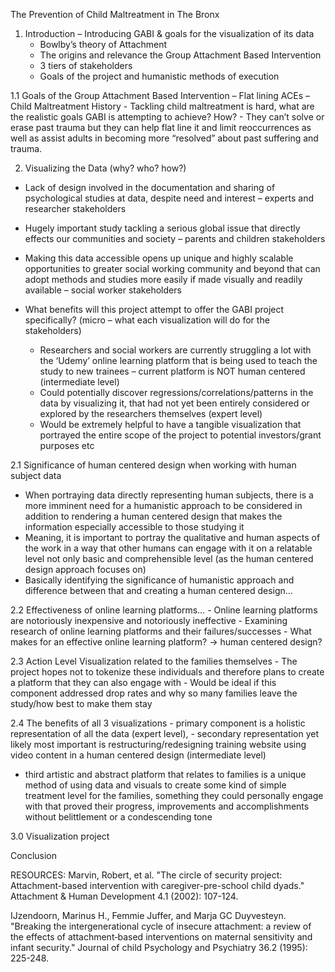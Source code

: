 The Prevention of Child Maltreatment in The Bronx

1. Introduction – Introducing GABI & goals for the visualization of its data
    - Bowlby’s theory of Attachment 
    - The origins and relevance the Group Attachment Based Intervention
    -	3 tiers of stakeholders 
    -	Goals of the project and humanistic methods of execution

1.1	Goals of the Group Attachment Based Intervention – Flat lining ACEs – Child Maltreatment History
    -	Tackling child maltreatment is hard, what are the realistic goals GABI is attempting to achieve? How?
    -	They can’t solve or erase past trauma but they can help flat line it and limit reoccurrences as well as assist adults in becoming more “resolved” about past suffering and trauma. 

2.	Visualizing the Data (why? who? how?)
  -	Lack of design involved in the documentation and sharing of psychological studies at data, despite need and interest – experts and researcher stakeholders
  -	Hugely important study tackling a serious global issue that directly effects our communities and society – parents and children stakeholders
  -	Making this data accessible opens up unique and highly scalable opportunities to greater social working community and beyond that can adopt methods and studies more easily if made visually and readily available – social worker stakeholders

- What benefits will this project attempt to offer the GABI project specifically? (micro – what each visualization will do for the stakeholders)

  -	Researchers and social workers are currently struggling a lot with the ‘Udemy’ online learning platform that is being used to teach the study to new trainees – current platform is NOT human centered (intermediate level)
  -	Could potentially discover regressions/correlations/patterns in the data by visualizing it, that had not yet been entirely considered or explored by the researchers themselves (expert level)
  -	Would be extremely helpful to have a tangible visualization that portrayed the entire scope of the project to potential investors/grant purposes etc

2.1	Significance of human centered design when working with human subject data
  -	When portraying data directly representing human subjects, there is a more imminent need for a humanistic approach to be considered in addition to rendering a human centered design that makes the information especially accessible to those studying it
  -	Meaning, it is important to portray the qualitative and human aspects of the work in a way that other humans can engage with it on a relatable level not only basic and comprehensible level (as the human centered design approach focuses on)
  -	Basically identifying the significance of humanistic approach and difference between that and creating a human centered design…

2.2	Effectiveness of online learning platforms…
    -	Online learning platforms are notoriously inexpensive and notoriously ineffective
    -	Examining research of online learning platforms and their failures/successes
    -	What makes for an effective online learning platform? → human centered design? 

2.3	Action Level Visualization related to the families themselves
    -	The project hopes not to tokenize these individuals and therefore plans to create a platform that they can also engage with
    -	Would be ideal if this component addressed drop rates and why so many families leave the study/how best to make them stay

2.4	The benefits of all 3 visualizations 
    -	primary component is a holistic representation of all the data (expert level), 
    -	secondary representation yet likely most important is restructuring/redesigning training website using video content in a human centered design (intermediate level) 
  -	third artistic and abstract platform that relates to families is a unique method of using data and visuals to create some kind of simple treatment level for the families, something they could personally engage with that proved their progress, improvements and accomplishments without belittlement or a condescending tone

3.0 Visualization project

Conclusion

RESOURCES:
Marvin, Robert, et al. "The circle of security project: Attachment-based intervention with caregiver-pre-school child dyads." Attachment & Human Development 4.1 (2002): 107-124.

IJzendoorn, Marinus H., Femmie Juffer, and Marja GC Duyvesteyn. "Breaking the intergenerational cycle of insecure attachment: a review of the effects of attachment‐based interventions on maternal sensitivity and infant security." Journal of child Psychology and Psychiatry 36.2 (1995): 225-248.
